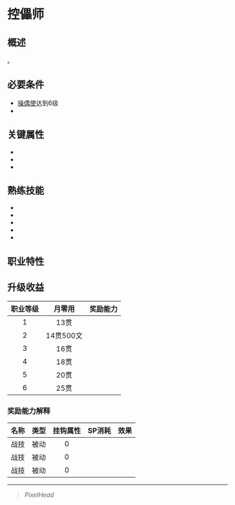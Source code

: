 # 控儡师

## 概述

。

## 必要条件

* <a href="../puppet_disciple" target="_blank">操偶使</a>达到6级
* 

## 关键属性

* 
* 
* 

## 熟练技能

* 
* 
* 
* 
* 

## 职业特性



## 升级收益

职业等级|月零用|奖励能力
:--:|:--:|:--:
1|13贯|
2|14贯500文|
3|16贯|
4|18贯|
5|20贯|
6|25贯|

### 奖励能力解释

名称|类型|挂钩属性|SP消耗|效果
:--:|:--:|:--:|:--:|:--:
|战技|被动|0|
|战技|被动|0|
|战技|被动|0|

---

> *PixelHead*